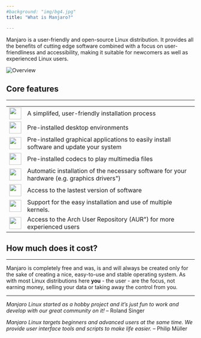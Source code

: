 ```yaml
---
#background: "img/bg4.jpg"
title: "What is Manjaro?"

---
```


Manjaro is a user-friendly and open-source Linux distribution. It provides all the benefits of cutting edge software combined with a focus on user-friendliness and accessibility, making it suitable for newcomers as well as experienced Linux users.

![Overview](/img/features/overview.svg.png)

## Core features
---

|      |      |
|------|------|
| <img src="/img/features/installation.svg" width="32"> | A simplifed, user-friendly installation process |
| <img src="/img/features/desktopenvironment.svg" width="32"> | Pre-installed desktop environments |
| <img src="/img/features/package.svg" width="32"> | Pre-installed graphical applications to easily install software and update your system |
| <img src="/img/features/movie.svg" width="32"> | Pre-installed codecs to play multimedia files |
| <img src="/img/features/hardware.svg" width="32"> | Automatic installation of the necessary software for your hardware (e.g. graphics drivers") |
| <img src="/img/features/star.svg" width="32"> | Access to the lastest version of software |
| <img src="/img/features/kernel.svg" width="32"> | Support for the easy installation and use of multiple kernels. |
| <img src="/img/features/aur.svg" width="32"> | Access to the Arch User Repository (AUR") for more experienced users |

<p></p>
<p></p>

## How much does it cost?
---

Manjaro is completely free and was, is and will always be created only for the sake of creating a nice, easy-to-use and stable operating system. As with most Linux distributions here **you** - the user - are the focus, not earning money, selling your data or taking away the control from you.

---

*Manjaro Linux started as a hobby project and it’s just fun to work and develop with our great community on it!* – Roland Singer

*Manjaro Linux targets beginners and advanced users at the same time. We provide user interface tools and scripts to make life easier.* – Philip Müller
